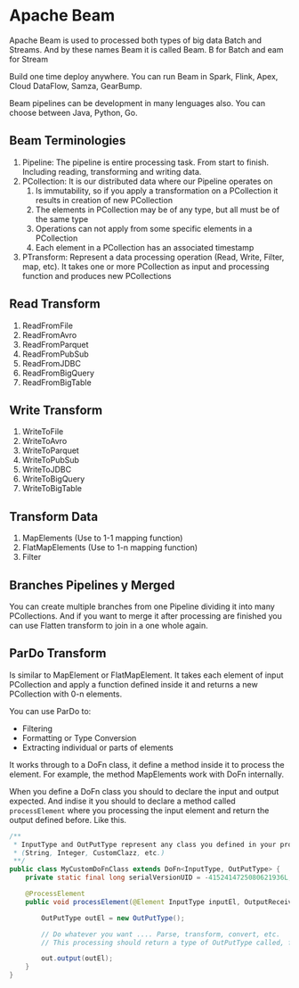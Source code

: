 # Apache Beam

Apache Beam is used to processed both types of big data Batch and Streams. And by these names Beam it is called Beam. B for Batch and eam for Stream

Build one time deploy anywhere. You can run Beam in Spark, Flink, Apex, Cloud DataFlow, Samza, GearBump.

Beam pipelines can be development in many lenguages also. You can choose between Java, Python, Go.

## Beam Terminologies

1. Pipeline: The pipeline is entire processing task. From start to finish. Including reading, transforming and writing data.
2. PCollection: It is our distributed data where our Pipeline operates on
	1. Is immutability, so if you apply a transformation on a PCollection it results in creation of new PCollection
	2. The elements in PCollection may be of any type, but all must be of the same type
	3. Operations can not apply from some specific elements in a PCollection
	4. Each element in a PCollection has an associated timestamp
3. PTransform: Represent a data processing operation (Read, Write, Filter, map, etc). It takes one or more PCollection as input and processing function and produces new PCollections

## Read Transform

1. ReadFromFile
2. ReadFromAvro
3. ReadFromParquet
4. ReadFromPubSub
5. ReadFromJDBC
6. ReadFromBigQuery
7. ReadFromBigTable

## Write Transform

1. WriteToFile
2. WriteToAvro
3. WriteToParquet
4. WriteToPubSub
5. WriteToJDBC
6. WriteToBigQuery
7. WriteToBigTable

## Transform Data

1. MapElements (Use to 1-1 mapping function)
2. FlatMapElements (Use to 1-n mapping function)
3. Filter

## Branches Pipelines y Merged

You can create multiple branches from one Pipeline dividing it into many PCollections. And if you want to merge it after processing are finished you can use Flatten transform to join in a one whole again.

## ParDo Transform

Is similar to MapElement or FlatMapElement. It takes each element of input PCollection and apply a function defined inside it and returns a new PCollection with 0-n elements.

You can use ParDo to:

*	Filtering
*	Formatting or Type Conversion
*	Extracting individual or parts of elements

It works through to a DoFn class, it define a method inside it to process the element. For example, the method MapElements work with DoFn internally.

When you define a DoFn class you should to declare the input and output expected. And indise it you should to declare a method called `processElement` where you processing the input element and return the output defined before. Like this.

```java
/**
 * InputType and OutPutType represent any class you defined in your project 
 * (String, Integer, CustomClazz, etc.)
 **/
public class MyCustomDoFnClass extends DoFn<InputType, OutPutType> {
    private static final long serialVersionUID = -4152414725080621936L;

    @ProcessElement
    public void processElement(@Element InputType inputEl, OutputReceiver<OutPutType> out) {

    	OutPutType outEl = new OutPutType();

    	// Do whatever you want .... Parse, transform, convert, etc. 
    	// This processing should return a type of OutPutType called, for example outEl

        out.output(outEl);
    }
}
```
